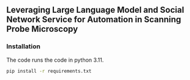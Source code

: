 ## Leveraging Large Language Model and Social Network Service for Automation in Scanning Probe Microscopy

### Installation

The code runs the code in python 3.11. 


```bash
pip install -r requirements.txt
```

